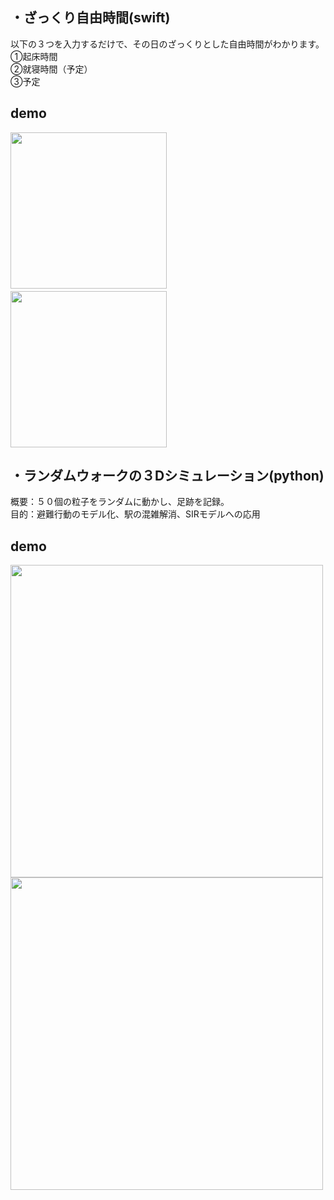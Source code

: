 ## ・ざっくり自由時間(swift)
以下の３つを入力するだけで、その日のざっくりとした自由時間がわかります。  
①起床時間  
②就寝時間（予定）  
③予定  

## demo
<img src = "https://user-images.githubusercontent.com/57177320/87248011-0b2d2a00-c492-11ea-93aa-eb86ff45013a.png" width ="250">　　　<img src = "https://user-images.githubusercontent.com/57177320/87247788-e4222880-c490-11ea-9fab-2ae31f41fec8.png" width ="250">
  
  
  
## ・ランダムウォークの３Dシミュレーション(python)
概要：５０個の粒子をランダムに動かし、足跡を記録。  
目的：避難行動のモデル化、駅の混雑解消、SIRモデルへの応用  

## demo
<img src = "https://user-images.githubusercontent.com/57177320/87248378-1f722680-c494-11ea-87bd-575b4006bcd3.png" width ="500">
<img src = "https://user-images.githubusercontent.com/57177320/87248448-6b24d000-c494-11ea-9568-5f73f589b7fb.png" width ="500">
